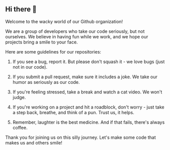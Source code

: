 ## Hi there 👋

Welcome to the wacky world of our Github organization!

We are a group of developers who take our code seriously, but not ourselves. We believe in having fun while we work, and we hope our projects bring a smile to your face.

Here are some guidelines for our repositories:

1. If you see a bug, report it. But please don't squash it - we love bugs (just not in our code).

2. If you submit a pull request, make sure it includes a joke. We take our humor as seriously as our code.

3. If you're feeling stressed, take a break and watch a cat video. We won't judge.

4. If you're working on a project and hit a roadblock, don't worry - just take a step back, breathe, and think of a pun. Trust us, it helps.

5. Remember, laughter is the best medicine. And if that fails, there's always coffee.

Thank you for joining us on this silly journey. Let's make some code that makes us and others smile!
